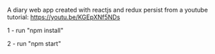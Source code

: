 A diary web app created with reactjs and redux persist from a youtube tutorial: https://youtu.be/KGEpXNf5NDs

1 - run "npm install"

2 - run "npm start"
